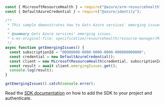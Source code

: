 ```javascript
const { MicrosoftResourceHealth } = require("@azure/arm-resourcehealth");
const { DefaultAzureCredential } = require("@azure/identity");

/**
 * This sample demonstrates how to Gets Azure services' emerging issues.
 *
 * @summary Gets Azure services' emerging issues.
 * x-ms-original-file: specification/resourcehealth/resource-manager/Microsoft.ResourceHealth/stable/2017-07-01/examples/EmergingIssues_Get.json
 */
async function getEmergingIssues() {
  const subscriptionId = "00000000-0000-0000-0000-000000000000";
  const credential = new DefaultAzureCredential();
  const client = new MicrosoftResourceHealth(credential, subscriptionId);
  const result = await client.emergingIssues.get();
  console.log(result);
}

getEmergingIssues().catch(console.error);
```

Read the [SDK documentation](https://github.com/Azure/azure-sdk-for-js/blob/%40azure%2Farm-resourcehealth_3.0.1/sdk/resourcehealth/arm-resourcehealth/README.md) on how to add the SDK to your project and authenticate.
